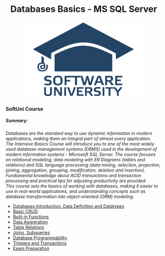 <h1 align="center">Databases Basics - MS SQL Server</h1>
<p align="center"><img src="softuniLogo.PNG" alt="SoftUni Logo" width="370" height="250"></p>

<h3>SoftUni Course</h3>

<h5><i>Summary:</i></h5>
<p><i>Databases are the standard way to use dynamic information in modern applications, making them an integral part of almost every application.<br/>
The Intensive Basics Course will introduce you to one of the most widely used database management systems (DBMS) used in the development of modern information systems - Microsoft SQL Server. The course focuses on relational modeling, data modeling with ER Diagrams (tables and relations) and SQL language processing (data mining, selection, projection, joining, aggregation, grouping, modification, deletion and insertion). Fundamental knowledge about ACID transactions and transaction processing and practical tips for adjusting productivity are provided.<br/>
This course sets the basics of working with databases, making it easier to use in real-world applications, and understanding concepts such as database transformation into object-oriented (ORM) modeling.</i></p>

<ul>
	<li><a href="https://github.com/Gandjurov/Databases-Basics-MSSQL/tree/master/01.Databases%20Introduction.%20Data%20Definition%20and%20Datatypes">Databases Introduction. Data Definition and Datatypes</a></li>
	<li><a href="https://github.com/Gandjurov/Databases-Basics-MSSQL/tree/master/02.Basic%20CRUD">Basic CRUD</a></li>
	<li><a href="https://github.com/Gandjurov/Databases-Basics-MSSQL/tree/master/03.Built-in%20Functions">Built-in Functions</a></li>
	<li><a href="https://github.com/Gandjurov/Databases-Basics-MSSQL/tree/master/04.Data%20Aggreration">Data Aggreration</a></li>
	<li><a href="https://github.com/Gandjurov/Databases-Basics-MSSQL/tree/master/05.Table%20Relations">Table Relations</a></li>
	<li><a href="https://github.com/Gandjurov/Databases-Basics-MSSQL/tree/master/06.Joins%2C%20Subqueries">Joins, Subqueries</a></li>
	<li><a href="https://github.com/Gandjurov/Databases-Basics-MSSQL/tree/master/07.%20Database%20Programmability">Database Programmability</a></li>
	<li><a href="https://github.com/Gandjurov/Databases-Basics-MSSQL/tree/master/08.%20Triggers%20and%20Transactions">Triggers and Transactions</a></li>
	<li><a href="https://github.com/Gandjurov/Databases-Basics-MSSQL/tree/master/09.%20Exam%20Preparation">Exam Preparation</a></li>
</ul>
